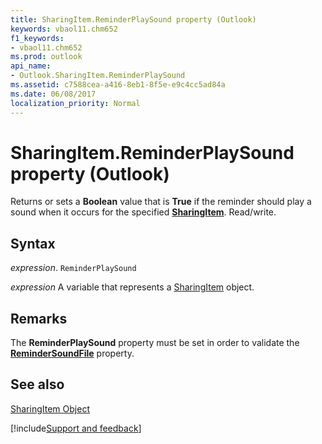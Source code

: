 ```yaml
---
title: SharingItem.ReminderPlaySound property (Outlook)
keywords: vbaol11.chm652
f1_keywords:
- vbaol11.chm652
ms.prod: outlook
api_name:
- Outlook.SharingItem.ReminderPlaySound
ms.assetid: c7588cea-a416-8eb1-8f5e-e9c4cc5ad84a
ms.date: 06/08/2017
localization_priority: Normal
---
```



# SharingItem.ReminderPlaySound property (Outlook)

Returns or sets a **Boolean** value that is **True** if the reminder should play a sound when it occurs for the specified **[SharingItem](Outlook.SharingItem.md)**. Read/write.


## Syntax

_expression_. `ReminderPlaySound`

_expression_ A variable that represents a [SharingItem](Outlook.SharingItem.md) object.


## Remarks

The  **ReminderPlaySound** property must be set in order to validate the **[ReminderSoundFile](Outlook.SharingItem.ReminderSoundFile.md)** property.


## See also


[SharingItem Object](Outlook.SharingItem.md)

[!include[Support and feedback](~/includes/feedback-boilerplate.md)]